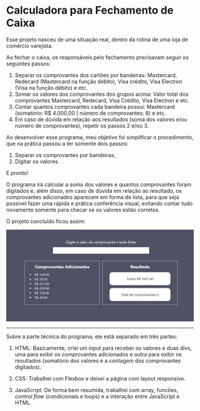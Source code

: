 # Calculadora para Fechamento de Caixa

Esse projeto nasceu de uma situação real, dentro da rotina de uma loja de comércio varejista.

Ao fechar o caixa, os responsáveis pelo fechamento precisavam seguir os seguintes passos:

1. Separar os comprovantes dos cartões por bandeiras: Mastercard, Redecard (Mastercard na função débito), Visa crédito, Visa Electron (Visa na função débito) e etc.
2. Somar os valores dos comprovantes dos grupos acima: Valor total dos comprovantes Mastercard, Redecard, Visa Crédito, Visa Electron e etc.
3. Contar quantos comprovantes cada bandeira possui: Mastercard (somatório: R$ 4.000,00 | número de comprovantes: 8) e etc.
4. Em caso de dúvida em relação aos resultados (soma dos valores e/ou número de comprovantes), repetir os passos 2 e/ou 3.

Ao desenvolver esse programa, meu objetivo foi simplificar o procedimento, que na prática passou a ter somente dois passos:

1. Separar os comprovantes por bandeiras;
2. Digitar os valores.

E pronto!

O programa irá calcular a soma dos valores e quantos comprovantes foram digitados e, além disso, em caso de dúvida em relação ao resultado, os comprovantes adicionados aparecem em forma de lista, para que seja possível fazer uma rápida e prática conferência visual, evitando contar tudo novamente somente para checar se os valores estão corretos.

O projeto concluído ficou assim:

![Calculadora](img.jpg)

***

Sobre a parte técnica do programa, ele está separado em três partes:

1. HTML: Basicamente, criei um input para receber os valores e duas divs, uma para exibir os comprovantes adicionados e outra para exibir os resultados (somatório dos valores e a contagem dos comprovantes digitados).

2. CSS: Trabalhei com Flexbox e deixei a página com layout responsivo.

3. JavaScript: De forma bem resumida, trabalhei com array, funcões, *control flow* (condicionais e loops) e a interação entre JavaScript e HTML.


